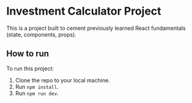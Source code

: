 # Investment Calculator Project

This is a project built to cement previously learned React fundamentals (state, components, props).

## How to run

To run this project:

1. Clone the repo to your local machine.
2. Run `npm install`.
3. Run `npm run dev`.
